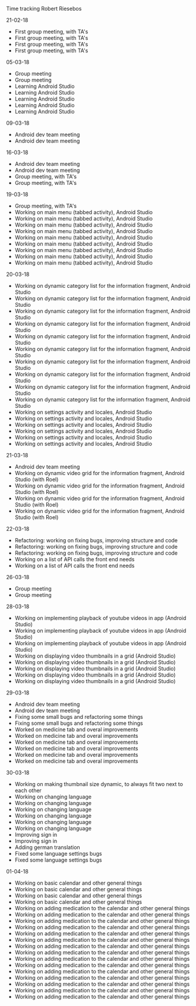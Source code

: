 Time tracking Robert Riesebos

21-02-18
- First group meeting, with TA's
- First group meeting, with TA's
- First group meeting, with TA's
- First group meeting, with TA's

05-03-18
- Group meeting
- Group meeting
- Learning Android Studio
- Learning Android Studio
- Learning Android Studio
- Learning Android Studio
- Learning Android Studio

09-03-18
- Android dev team meeting
- Android dev team meeting

16-03-18
- Android dev team meeting
- Android dev team meeting
- Group meeting, with TA's
- Group meeting, with TA's

19-03-18
- Group meeting, with TA's
- Working on main menu (tabbed activity), Android Studio
- Working on main menu (tabbed activity), Android Studio
- Working on main menu (tabbed activity), Android Studio
- Working on main menu (tabbed activity), Android Studio
- Working on main menu (tabbed activity), Android Studio
- Working on main menu (tabbed activity), Android Studio
- Working on main menu (tabbed activity), Android Studio
- Working on main menu (tabbed activity), Android Studio
- Working on main menu (tabbed activity), Android Studio

20-03-18
- Working on dynamic category list for the information fragment, Android Studio
- Working on dynamic category list for the information fragment, Android Studio
- Working on dynamic category list for the information fragment, Android Studio
- Working on dynamic category list for the information fragment, Android Studio
- Working on dynamic category list for the information fragment, Android Studio
- Working on dynamic category list for the information fragment, Android Studio
- Working on dynamic category list for the information fragment, Android Studio
- Working on dynamic category list for the information fragment, Android Studio
- Working on dynamic category list for the information fragment, Android Studio
- Working on dynamic category list for the information fragment, Android Studio
- Working on settings activity and locales, Android Studio
- Working on settings activity and locales, Android Studio
- Working on settings activity and locales, Android Studio
- Working on settings activity and locales, Android Studio
- Working on settings activity and locales, Android Studio
- Working on settings activity and locales, Android Studio

21-03-18
- Android dev team meeting
- Working on dynamic video grid for the information fragment, Android Studio (with Roel)
- Working on dynamic video grid for the information fragment, Android Studio (with Roel)
- Working on dynamic video grid for the information fragment, Android Studio (with Roel)
- Working on dynamic video grid for the information fragment, Android Studio (with Roel)

22-03-18
- Refactoring: working on fixing bugs, improving structure and code
- Refactoring: working on fixing bugs, improving structure and code
- Refactoring: working on fixing bugs, improving structure and code
- Working on a list of API calls the front end needs
- Working on a list of API calls the front end needs

26-03-18
- Group meeting
- Group meeting

28-03-18
- Working on implementing playback of youtube videos in app (Android Studio)
- Working on implementing playback of youtube videos in app (Android Studio)
- Working on implementing playback of youtube videos in app (Android Studio)
- Working on displaying video thumbnails in a grid (Android Studio)
- Working on displaying video thumbnails in a grid (Android Studio)
- Working on displaying video thumbnails in a grid (Android Studio)
- Working on displaying video thumbnails in a grid (Android Studio)
- Working on displaying video thumbnails in a grid (Android Studio)

29-03-18
- Android dev team meeting
- Android dev team meeting
- Fixing some small bugs and refactoring some things
- Fixing some small bugs and refactoring some things
- Worked on medicine tab and overal improvements
- Worked on medicine tab and overal improvements
- Worked on medicine tab and overal improvements
- Worked on medicine tab and overal improvements
- Worked on medicine tab and overal improvements
- Worked on medicine tab and overal improvements

30-03-18
- Working on making thumbnail size dynamic, to always fit two next to each other
- Working on changing language
- Working on changing language
- Working on changing language
- Working on changing language
- Working on changing language
- Working on changing language
- Improving sign in
- Improving sign in
- Adding german translation
- Fixed some language settings bugs
- Fixed some language settings bugs

01-04-18
- Working on basic calendar and other general things
- Working on basic calendar and other general things
- Working on basic calendar and other general things
- Working on basic calendar and other general things
- Working on adding medication to the calendar and other general things
- Working on adding medication to the calendar and other general things
- Working on adding medication to the calendar and other general things
- Working on adding medication to the calendar and other general things
- Working on adding medication to the calendar and other general things
- Working on adding medication to the calendar and other general things
- Working on adding medication to the calendar and other general things
- Working on adding medication to the calendar and other general things
- Working on adding medication to the calendar and other general things
- Working on adding medication to the calendar and other general things
- Working on adding medication to the calendar and other general things
- Working on adding medication to the calendar and other general things
- Working on adding medication to the calendar and other general things
- Working on adding medication to the calendar and other general things
- Working on adding medication to the calendar and other general things